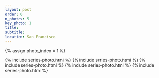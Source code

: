 ```yaml
---
layout: post
order: 0
n_photos: 5
key_photo: 1
title: 
subtitle: 
location: San Francisco
---
```


{% assign photo_index = 1 %}

{% include series-photo.html %}
{% include series-photo.html %}
{% include series-photo.html %}
{% include series-photo.html %}
{% include series-photo.html %}